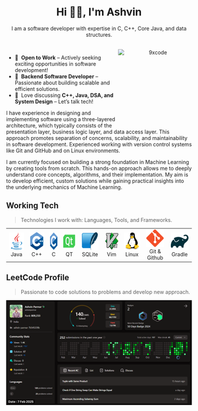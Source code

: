 <h1 align="center"> Hi 👋🏻, I'm Ashvin </h1>
<p align="center">I am a software developer with expertise in C, C++, Core Java, and data structures.</p>

<!-- <br> -->
<p align="center">
<a href="https://docs.google.com/document/d/1SF8s2uo9oykIxZ3OBl8LeeJFczvolE_diWwFvPr2-Ps/edit?usp=sharing" target="_blank"><img alt="" src="https://img.shields.io/badge/Resume-ffdd00?style=for-the-badge&logo=googledocs&logoColor=black" style="vertical-align:center" /></a>
<a href="#" target="_blank"><img alt="" src="https://img.shields.io/badge/Portfolio-000?logo=vercel&logoColor=yellow&style=for-the-badge" style="vertical-align:center" /></a>
<a href="https://www.linkedin.com/in/ashvinparmar/" target="_blank"><img alt="" src="https://img.shields.io/badge/LinkedIn-000?logo=mainwp&logoColor=yellow&style=for-the-badge" style="vertical-align:center" /></a>
<a href="https://leetcode.com/u/ashvinparmar/" target="_blank"><img alt="" src="https://img.shields.io/badge/LeetCode-000?logo=leetcode&logoColor=yellow&style=for-the-badge" style="vertical-align:center" /></a>
<a href="mailto:ashwinparmar8181@gmail.com" target="_blank"><img alt="" src="https://img.shields.io/badge/Hire Me-000?logo=maildotru&logoColor=yellow&style=for-the-badge" style="vertical-align:center" /></a>

<br>
<a href="#ninexcode-title">
  <img src="./img/ashvin_profile.png" width="200" height="200" alt="9xcode" align="right" />
</a>

<!-- <br> -->

- 💼 &nbsp;**Open to Work** – Actively seeking exciting opportunities in software development!
- 🚀 &nbsp;**Backend Software Developer** – Passionate about building scalable and efficient solutions.  
- 💬 &nbsp;Love discussing **C++, Java, DSA, and System Design** – Let’s talk tech!  

<!-- <br> -->
<p align="left">I have experience in designing and implementing software using a three-layered architecture, which typically consists of the presentation layer, business logic layer, and data access layer. This approach promotes separation of concerns, scalability, and maintainability in software development. Experienced working with version control systems like Git and GitHub and on Linux environments.</p> 
<p align="left">I am currently focused on building a strong foundation in Machine Learning by creating tools from scratch. This hands-on approach allows me to deeply understand core concepts, algorithms, and their implementation. My aim is to develop efficient, custom solutions while gaining practical insights into the underlying mechanics of Machine Learning.</p>

<h2 align="left" id="ninexcode-tech">Working Tech</h2>

> Technologies I work with: Languages, Tools, and Frameworks.

<table>
  <tr>
    <td align="center" width="96">
      <a href="#ninexcode-tech">
        <img src="icon\java-original.svg" width="48" height="48" alt="Golang" />
      </a>
      <br>Java
    </td>
    <td align="center" width="96">
      <a href="#ninexcode-tech">
        <img src="./icon/cplusplus-original.svg" width="48" height="48" alt="CPlusPlus" />
      </a>
      <br>C++
    </td>
    <td align="center" width="96">
      <a href="#ninexcode-tech">
        <img src="./icon/c-original.svg" width="48" height="48" alt="C" />
      </a>
      <br>C
    </td>
    <td align="center" width="96">
      <a href="#ninexcode-tech">
        <img src="./icon/qt-original.svg" width="48" height="48" alt="QT" />
      </a>
      <br>QT
    </td>
    <td align="center" width="96">
      <a href="#ninexcode-tech">
        <img src="./icon/sqlite-original.svg" width="48" height="48" alt="SQLite" />
      </a>
      <br>SQLite
    </td>
    <td align="center" width="96">
      <a href="#ninexcode-tech">
        <img src="./icon/vim-original.svg" width="48" height="48" alt="Vim" />
      </a>
      <br>Vim
    </td>
    <td align="center" width="96">
      <a href="#ninexcode-tech">
        <img src="icon\linux-original.svg" width="48" height="48" alt="Linux" />
      </a>
      <br>Linux
    </td>
    <td align="center" width="96">
      <a href="#ninexcode-tech">
        <img src="./icon/git-original.svg" width="48" height="48" alt="Git & Github" />
      </a>
      <br>Git & Github
    </td>
    <td align="center" width="96">
      <a href="#ninexcode-tech">
        <img src="./icon/gradle-original.svg" width="48" height="48" alt="Gradle" />
      </a>
      <br>Gradle
    </td>
  </tr>
</table>

<h2 align="left">LeetCode Profile</h2>

> Passionate to code solutions to problems and develop new approach.

  <a href="https://leetcode.com/u/ashvinparmar/">
    <img alt="leetcode" src="./img/leetcode.png">
  </a>

<!-- links -->

[Mail]:  mailto:ashwinparmar8181@gmail.com "Mail-To-Asvin"
[Linkedin]: https://www.linkedin.com/in/ashvinparmar/ "Ashvin LinkedIn"
[Resume]: https://docs.google.com/document/d/1SF8s2uo9oykIxZ3OBl8LeeJFczvolE_diWwFvPr2-Ps/edit?usp=sharing "My Resume"
